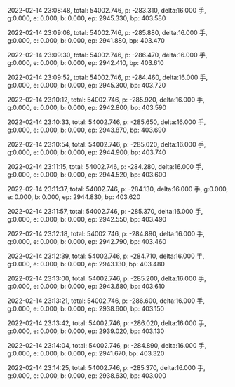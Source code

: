 2022-02-14 23:08:48, total: 54002.746, p: -283.310, delta:16.000 手, g:0.000, e: 0.000, b: 0.000, ep: 2945.330, bp: 403.580

2022-02-14 23:09:08, total: 54002.746, p: -285.880, delta:16.000 手, g:0.000, e: 0.000, b: 0.000, ep: 2941.880, bp: 403.470

2022-02-14 23:09:30, total: 54002.746, p: -286.470, delta:16.000 手, g:0.000, e: 0.000, b: 0.000, ep: 2942.410, bp: 403.610

2022-02-14 23:09:52, total: 54002.746, p: -284.460, delta:16.000 手, g:0.000, e: 0.000, b: 0.000, ep: 2945.300, bp: 403.720

2022-02-14 23:10:12, total: 54002.746, p: -285.920, delta:16.000 手, g:0.000, e: 0.000, b: 0.000, ep: 2942.800, bp: 403.590

2022-02-14 23:10:33, total: 54002.746, p: -285.650, delta:16.000 手, g:0.000, e: 0.000, b: 0.000, ep: 2943.870, bp: 403.690

2022-02-14 23:10:54, total: 54002.746, p: -285.020, delta:16.000 手, g:0.000, e: 0.000, b: 0.000, ep: 2944.900, bp: 403.740

2022-02-14 23:11:15, total: 54002.746, p: -284.280, delta:16.000 手, g:0.000, e: 0.000, b: 0.000, ep: 2944.520, bp: 403.600

2022-02-14 23:11:37, total: 54002.746, p: -284.130, delta:16.000 手, g:0.000, e: 0.000, b: 0.000, ep: 2944.830, bp: 403.620

2022-02-14 23:11:57, total: 54002.746, p: -285.370, delta:16.000 手, g:0.000, e: 0.000, b: 0.000, ep: 2942.550, bp: 403.490

2022-02-14 23:12:18, total: 54002.746, p: -284.890, delta:16.000 手, g:0.000, e: 0.000, b: 0.000, ep: 2942.790, bp: 403.460

2022-02-14 23:12:39, total: 54002.746, p: -284.710, delta:16.000 手, g:0.000, e: 0.000, b: 0.000, ep: 2943.130, bp: 403.480

2022-02-14 23:13:00, total: 54002.746, p: -285.200, delta:16.000 手, g:0.000, e: 0.000, b: 0.000, ep: 2943.680, bp: 403.610

2022-02-14 23:13:21, total: 54002.746, p: -286.600, delta:16.000 手, g:0.000, e: 0.000, b: 0.000, ep: 2938.600, bp: 403.150

2022-02-14 23:13:42, total: 54002.746, p: -286.020, delta:16.000 手, g:0.000, e: 0.000, b: 0.000, ep: 2939.020, bp: 403.130

2022-02-14 23:14:04, total: 54002.746, p: -284.890, delta:16.000 手, g:0.000, e: 0.000, b: 0.000, ep: 2941.670, bp: 403.320

2022-02-14 23:14:25, total: 54002.746, p: -285.370, delta:16.000 手, g:0.000, e: 0.000, b: 0.000, ep: 2938.630, bp: 403.000